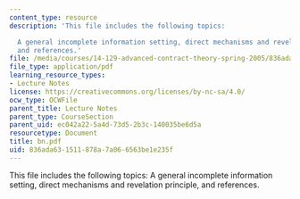 ```yaml
---
content_type: resource
description: 'This file includes the following topics:

  A general incomplete information setting, direct mechanisms and revelation principle,
  and references.'
file: /media/courses/14-129-advanced-contract-theory-spring-2005/836ada631511878a7a066563be1e235f_bn.pdf
file_type: application/pdf
learning_resource_types:
- Lecture Notes
license: https://creativecommons.org/licenses/by-nc-sa/4.0/
ocw_type: OCWFile
parent_title: Lecture Notes
parent_type: CourseSection
parent_uid: ec042a22-5a4d-73d5-2b3c-140035be6d5a
resourcetype: Document
title: bn.pdf
uid: 836ada63-1511-878a-7a06-6563be1e235f
---
```

This file includes the following topics:
A general incomplete information setting, direct mechanisms and revelation principle, and references.